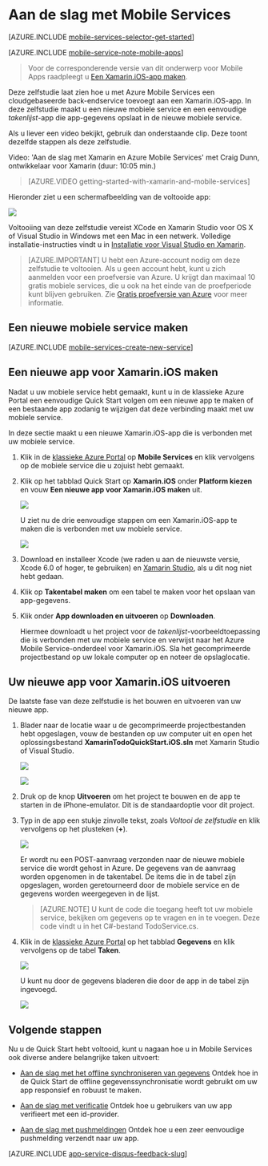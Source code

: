 <properties
    pageTitle="Aan de slag met Mobile Services voor Xamarin iOS-apps | Microsoft Azure"
    description="Volg deze zelfstudie om aan de slag te gaan met Azure Mobile Services voor Xamarin iOS-ontwikkeling."
    services="mobile-services"
    documentationCenter="xamarin"
    authors="conceptdev"
    manager="dwrede"
    editor=""/>

<tags
    ms.service="mobile-services"
    ms.workload="mobile"
    ms.tgt_pltfrm="mobile-xamarin-ios"
    ms.devlang="dotnet"
    ms.topic="hero-article"
    ms.date="03/16/2016"
    ms.author="craig.dunn@xamarin.com"/>

# <a name="getting-started"> </a>Aan de slag met Mobile Services
[AZURE.INCLUDE [mobile-services-selector-get-started](../../includes/mobile-services-selector-get-started.md)]
&nbsp;

[AZURE.INCLUDE [mobile-service-note-mobile-apps](../../includes/mobile-services-note-mobile-apps.md)]
> Voor de corresponderende versie van dit onderwerp voor Mobile Apps raadpleegt u [Een Xamarin.iOS-app maken](../app-service-mobile/app-service-mobile-xamarin-ios-get-started.md).

Deze zelfstudie laat zien hoe u met Azure Mobile Services een cloudgebaseerde back-endservice toevoegt aan een Xamarin.iOS-app. In deze zelfstudie maakt u een nieuwe mobiele service en een eenvoudige *takenlijst*-app die app-gegevens opslaat in de nieuwe mobiele service.

Als u liever een video bekijkt, gebruik dan onderstaande clip. Deze toont dezelfde stappen als deze zelfstudie.

Video: 'Aan de slag met Xamarin en Azure Mobile Services' met Craig Dunn, ontwikkelaar voor Xamarin (duur: 10:05 min.)

> [AZURE.VIDEO getting-started-with-xamarin-and-mobile-services]

Hieronder ziet u een schermafbeelding van de voltooide app:

![][0]

Voltooiing van deze zelfstudie vereist XCode en Xamarin Studio voor OS X of Visual Studio in Windows met een Mac in een netwerk. Volledige installatie-instructies vindt u in [Installatie voor Visual Studio en Xamarin](https://msdn.microsoft.com/library/mt613162.aspx). 

> [AZURE.IMPORTANT] U hebt een Azure-account nodig om deze zelfstudie te voltooien. Als u geen account hebt, kunt u zich aanmelden voor een proefversie van Azure. U krijgt dan maximaal 10 gratis mobiele services, die u ook na het einde van de proefperiode kunt blijven gebruiken. Zie [Gratis proefversie van Azure](https://azure.microsoft.com/pricing/free-trial/) voor meer informatie.

## <a name="create-new-service"> </a>Een nieuwe mobiele service maken

[AZURE.INCLUDE [mobile-services-create-new-service](../../includes/mobile-services-create-new-service.md)]

## Een nieuwe app voor Xamarin.iOS maken

Nadat u uw mobiele service hebt gemaakt, kunt u in de klassieke Azure Portal een eenvoudige Quick Start volgen om een nieuwe app te maken of een bestaande app zodanig te wijzigen dat deze verbinding maakt met uw mobiele service.

In deze sectie maakt u een nieuwe Xamarin.iOS-app die is verbonden met uw mobiele service.

1.  Klik in de [klassieke Azure Portal] op **Mobile Services** en klik vervolgens op de mobiele service die u zojuist hebt gemaakt.

2. Klik op het tabblad Quick Start op **Xamarin.iOS** onder **Platform kiezen** en vouw **Een nieuwe app voor Xamarin.iOS maken** uit.

    ![][6]

    U ziet nu de drie eenvoudige stappen om een Xamarin.iOS-app te maken die is verbonden met uw mobiele service.

    ![][7]

3. Download en installeer Xcode (we raden u aan de nieuwste versie, Xcode 6.0 of hoger, te gebruiken) en [Xamarin Studio], als u dit nog niet hebt gedaan.

4. Klik op **Takentabel maken** om een tabel te maken voor het opslaan van app-gegevens.

5. Klik onder **App downloaden en uitvoeren** op **Downloaden**.

    Hiermee downloadt u het project voor de _takenlijst_-voorbeeldtoepassing die is verbonden met uw mobiele service en verwijst naar het Azure Mobile Service-onderdeel voor Xamarin.iOS. Sla het gecomprimeerde projectbestand op uw lokale computer op en noteer de opslaglocatie.

## Uw nieuwe app voor Xamarin.iOS uitvoeren

De laatste fase van deze zelfstudie is het bouwen en uitvoeren van uw nieuwe app.

1. Blader naar de locatie waar u de gecomprimeerde projectbestanden hebt opgeslagen, vouw de bestanden op uw computer uit en open het oplossingsbestand **XamarinTodoQuickStart.iOS.sln** met Xamarin Studio of Visual Studio.

    ![][8]

    ![][9]

2. Druk op de knop **Uitvoeren** om het project te bouwen en de app te starten in de iPhone-emulator. Dit is de standaardoptie voor dit project.

3. Typ in de app een stukje zinvolle tekst, zoals _Voltooi de zelfstudie_ en klik vervolgens op het plusteken (**+**).

    ![][10]

    Er wordt nu een POST-aanvraag verzonden naar de nieuwe mobiele service die wordt gehost in Azure. De gegevens van de aanvraag worden opgenomen in de takentabel. De items die in de tabel zijn opgeslagen, worden geretourneerd door de mobiele service en de gegevens worden weergegeven in de lijst.

    > [AZURE.NOTE] U kunt de code die toegang heeft tot uw mobiele service, bekijken om gegevens op te vragen en in te voegen. Deze code vindt u in het C#-bestand TodoService.cs.

4. Klik in de [klassieke Azure Portal] op het tabblad **Gegevens** en klik vervolgens op de tabel **Taken**.

    ![][11]

    U kunt nu door de gegevens bladeren die door de app in de tabel zijn ingevoegd.

    ![][12]


## Volgende stappen
Nu u de Quick Start hebt voltooid, kunt u nagaan hoe u in Mobile Services ook diverse andere belangrijke taken uitvoert:

* [Aan de slag met het offline synchroniseren van gegevens] Ontdek hoe in de Quick Start de offline gegevenssynchronisatie wordt gebruikt om uw app responsief en robuust te maken.

* [Aan de slag met verificatie] Ontdek hoe u gebruikers van uw app verifieert met een id-provider.

* [Aan de slag met pushmeldingen] Ontdek hoe u een zeer eenvoudige pushmelding verzendt naar uw app.




[AZURE.INCLUDE [app-service-disqus-feedback-slug](../../includes/app-service-disqus-feedback-slug.md)]

<!-- Anchors. -->
[Aan de slag met Mobile Services]:#getting-started
[Een nieuwe mobiele service maken]:#create-new-service
[Het mobiele service-exemplaar definiëren]:#define-mobile-service-instance
[Volgende stappen]:#next-steps

<!-- Images. -->
[0]: ./media/partner-xamarin-mobile-services-ios-get-started/mobile-quickstart-completed-ios.png
[6]: ./media/partner-xamarin-mobile-services-ios-get-started/mobile-portal-quickstart-xamarin-ios.png
[7]: ./media/partner-xamarin-mobile-services-ios-get-started/mobile-quickstart-steps-xamarin-ios.png
[8]: ./media/partner-xamarin-mobile-services-ios-get-started/mobile-xamarin-project-ios-xs.png
[9]: ./media/partner-xamarin-mobile-services-ios-get-started/mobile-xamarin-project-ios-vs.png
[10]: ./media/partner-xamarin-mobile-services-ios-get-started/mobile-quickstart-startup-ios.png
[11]: ./media/partner-xamarin-mobile-services-ios-get-started/mobile-data-tab.png
[12]: ./media/partner-xamarin-mobile-services-ios-get-started/mobile-data-browse.png


<!-- URLs. -->
[Aan de slag met het offline synchroniseren van gegevens]: mobile-services-xamarin-ios-get-started-offline-data.md
[Aan de slag met verificatie]: partner-xamarin-mobile-services-ios-get-started-users.md
[Aan de slag met pushmeldingen]: partner-xamarin-mobile-services-ios-get-started-push.md

[Xamarin Studio]: http://xamarin.com/download
[Mobile Services iOS SDK]: https://go.microsoft.com/fwLink/p/?LinkID=266533

[klassieke Azure Portal]: https://manage.windowsazure.com/



<!--HONumber=Jun16_HO2-->


